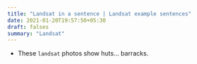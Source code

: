 ```yaml
---
title: "Landsat in a sentence | Landsat example sentences"
date: 2021-01-20T19:57:50+05:30
draft: falses
summary: "Landsat"
---
```

- These `landsat` photos show huts... barracks.
                 

